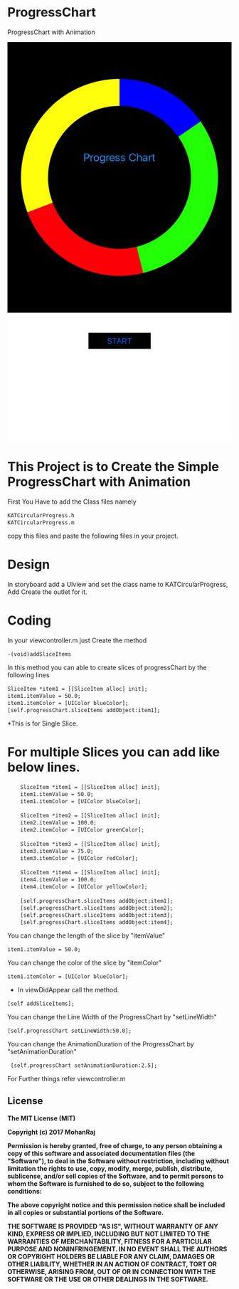 # ProgressChart
ProgressChart with Animation

![alt text](https://github.com/RMohanRaj/ProgressChart/blob/master/ProgressChart.png)

# This Project is to Create the Simple ProgressChart with Animation
First You Have to add the Class files namely
```
KATCircularProgress.h
KATCircularProgress.m
```
copy this files and paste the following files in your project.
# Design
In storyboard add a UIview and set the class name to KATCircularProgress, Add Create the outlet for it.
# Coding
In your viewcontroller.m just Create the method  
```
-(void)addSliceItems
```
In this method you can able to create slices of progressChart by the following lines
```
SliceItem *item1 = [[SliceItem alloc] init];
item1.itemValue = 50.0;
item1.itemColor = [UIColor blueColor];
[self.progressChart.sliceItems addObject:item1];
```
*This is for Single Slice.

# For multiple Slices you can add like below lines.
```
    SliceItem *item1 = [[SliceItem alloc] init];
    item1.itemValue = 50.0;
    item1.itemColor = [UIColor blueColor];
    
    SliceItem *item2 = [[SliceItem alloc] init];
    item2.itemValue = 100.0;
    item2.itemColor = [UIColor greenColor];
    
    SliceItem *item3 = [[SliceItem alloc] init];
    item3.itemValue = 75.0;
    item3.itemColor = [UIColor redColor];
    
    SliceItem *item4 = [[SliceItem alloc] init];
    item4.itemValue = 100.0;
    item4.itemColor = [UIColor yellowColor];
    
    [self.progressChart.sliceItems addObject:item1];
    [self.progressChart.sliceItems addObject:item2];
    [self.progressChart.sliceItems addObject:item3];
    [self.progressChart.sliceItems addObject:item4];

```

You can change the length of the slice by "itemValue"
```
item1.itemValue = 50.0;
```
You can change the color of the slice by "itemColor"
```
item1.itemColor = [UIColor blueColor];
```
* In viewDidAppear call the method.
```
[self addSliceItems];
```
You can change the Line Width of the ProgressChart by "setLineWidth"
```
[self.progressChart setLineWidth:50.0];
```
You can change the AnimationDuration of the ProgressChart by "setAnimationDuration"
```
 [self.progressChart setAnimationDuration:2.5];
```
For Further things refer viewcontroller.m

License
-------------------------------------------------------
<b>The MIT License (MIT)

Copyright (c) 2017 MohanRaj



Permission is hereby granted, free of charge, to any person obtaining a copy
of this software and associated documentation files (the "Software"), to deal
in the Software without restriction, including without limitation the rights
to use, copy, modify, merge, publish, distribute, sublicense, and/or sell
copies of the Software, and to permit persons to whom the Software is
furnished to do so, subject to the following conditions:

The above copyright notice and this permission notice shall be included in all
copies or substantial portions of the Software.

THE SOFTWARE IS PROVIDED "AS IS", WITHOUT WARRANTY OF ANY KIND, EXPRESS OR
IMPLIED, INCLUDING BUT NOT LIMITED TO THE WARRANTIES OF MERCHANTABILITY,
FITNESS FOR A PARTICULAR PURPOSE AND NONINFRINGEMENT. IN NO EVENT SHALL THE
AUTHORS OR COPYRIGHT HOLDERS BE LIABLE FOR ANY CLAIM, DAMAGES OR OTHER
LIABILITY, WHETHER IN AN ACTION OF CONTRACT, TORT OR OTHERWISE, ARISING FROM,
OUT OF OR IN CONNECTION WITH THE SOFTWARE OR THE USE OR OTHER DEALINGS IN THE
SOFTWARE.</b>
